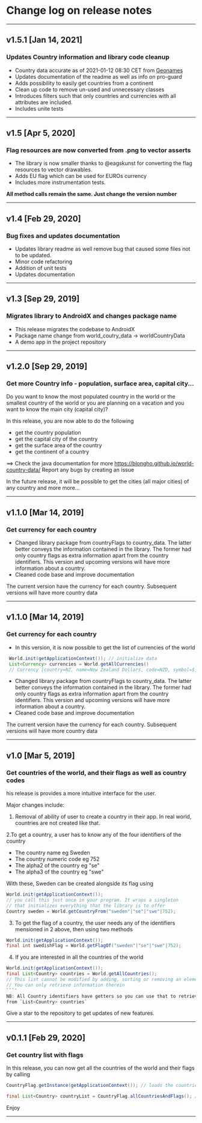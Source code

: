 # Change log on release notes
---
## v1.5.1 [Jan 14, 2021]
### Updates Country information and library code cleanup
- Country data accurate as of 2021-01-12 08:30 CET from [Geonames](https://www.geonames.org/countries/)
- Updates documentation of the readme as well as info on pro-guard
- Adds possibility to easily get countries from a continent 
- Clean up code to remove un-used and unnecessary classes
- Introduces filters such that only countries and currencies with all attributes are included. 
- Includes unite tests 

---
## v1.5 [Apr 5, 2020]
### Flag resources are now converted from .png to vector asserts
- The library is now smaller thanks to @eagskunst  for converting the flag resources to vector drawables. 
- Adds EU flag which can be used for EUROs currency
- Includes more instrumentation tests. 

__All method calls remain the same. Just change the version number__


---
## v1.4 [Feb 29, 2020]
### Bug fixes and updates documentation
- Updates library readme as well remove bug that caused some files not to be updated.
- Minor code refactoring
- Addition of unit tests
- Updates documentation

---
## v1.3 [Sep 29, 2019]
### Migrates library to AndroidX and changes package name
- This release migrates the codebase to AndroidX
- Package name change from world_coutry_data -> worldCountryData
- A demo app in the project repository

---
## v1.2.0 [Sep 29, 2019]
### Get more Country info - population, surface area, capital city...
Do you want to know the most populated country in the world or the smallest country of the world or you are planning on a vacation and you want to know the main city (capital city)?

In this release, you are now able to do the following

- get the country population
- get the capital city of the country
- get the surface area of the country
- get the continent of a country

==> Check the java documentation for more https://blongho.github.io/world-country-data/
Report any bugs by creating an issue

In the future release, it will be possible to get the cities (all major cities) of any country and more more...

---
## v1.1.0 [Mar 14, 2019]
### Get currency for each country
- Changed library package from countryFlags to country_data.
    The latter better conveys the information contained in the library.
    The former had only country flags as extra information apart from the
    country identifiers. This version and upcoming versions will have more
    information about a country.
- Cleaned code base and improve documentation

The current version have the currency for each country. Subsequent
versions will have more country data

--- 

## v1.1.0 [Mar 14, 2019]
### Get currency for each country
- In this version, it is now possible to get the list of currencies of the world
 ```java
  World.init(getApplicationContext()); // initialize data
  List<Currency> currencies = World.getAllCurrencies()
  // Currency [country=NZ, name=New Zealand Dollars, code=NZD, symbol=$]
```
  
  
- Changed library package from countryFlags to country_data.
    The latter better conveys the information contained in the library.
    The former had only country flags as extra information apart from the
    country identifiers. This version and upcoming versions will have more
    information about a country.
- Cleaned code base and improve documentation

The current version have the currency for each country. Subsequent
versions will have more country data

--- 
## v1.0 [Mar 5, 2019]
###  Get countries of the world, and their flags as well as country codes
his release is provides a more intuitive interface for the user.  <br>

Major changes include:
1. Removal of ability of user to create a country in their app.
 In real world, countries are not created like that.

2.To get a country, a user has to know any of the four identifiers of the country
 - The country name eg Sweden
 - The country numeric code eg 752
 - The alpha2 of the country eg "se"
- The alpha3 of the country eg "swe"

With these, Sweden can be created alongside its flag using
```java
World.init(getApplicationContext()); 
// you call this just once in your program. It wraps a singleton 
// that initializes everything that the library is to offer
Country sweden = World.getCountryFrom("sweden"|"se"|"swe"|752); 
```
3. To get the flag of a country, the user needs any of the identifiers mensioned in 2 above, then using two methods
```java
World.init(getApplicationContext());
final int swedishFlag = World.getFlagOf("sweden"|"se"|"swe"|752);
```
4. If you are interested in all the countries of the world 
```java
World.init(getApplicationContext());
final List<Country> countries = World.getAllCountries(); 
// This list cannot be modified by adding, sorting or removing an element. 
// You can only retrieve information therein
```¨
NB: All Country identifiers have getters so you can use that to retrieve a Country
from `List<Country> countries`
```
Give a star to the repository to get updates of new features. 

---
## v0.1.1 [Feb 29, 2020]
### Get country list with flags
In this release, you can now get all the countries of the world and their flags by calling

```java
CountryFlag.getInstance(getApplicationContext()); // loads the countries and flags

final List<Country> countryList = CountryFlag.allCountriesAndFlags(); // all country list
```

Enjoy

---
